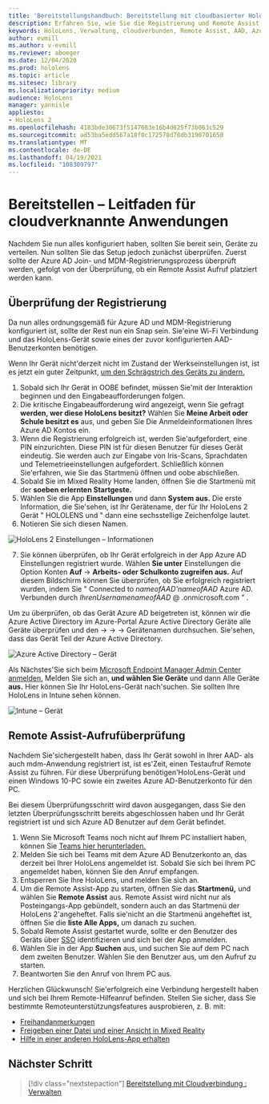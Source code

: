 ```yaml
---
title: 'Bereitstellungshandbuch: Bereitstellung mit cloudbasierter HoloLens 2 im großen Stil mit Remote Assist – Bereitstellen'
description: Erfahren Sie, wie Sie die Registrierung und Remote Assist für HoloLens-Geräte über ein mit der Cloud verbundenes Netzwerk überprüfen.
keywords: HoloLens, Verwaltung, cloudverbunden, Remote Assist, AAD, Azure AD, MDM, Mobile Geräteverwaltung
author: evmill
ms.author: v-evmill
ms.reviewer: aboeger
ms.date: 12/04/2020
ms.prod: hololens
ms.topic: article
ms.sitesec: library
ms.localizationpriority: medium
audience: HoloLens
manager: yannisle
appliesto:
- HoloLens 2
ms.openlocfilehash: 4183bde30673f5147683e16b4d625f73b063c529
ms.sourcegitcommit: ad53ba5edd567a18f0c172578d78db3190701650
ms.translationtype: MT
ms.contentlocale: de-DE
ms.lasthandoff: 04/19/2021
ms.locfileid: "108309797"
---
```

# <a name="deploy---cloud-connected-guide"></a>Bereitstellen – Leitfaden für cloudverknannte Anwendungen

Nachdem Sie nun alles konfiguriert haben, sollten Sie bereit sein, Geräte zu verteilen. Nun sollten Sie das Setup jedoch zunächst überprüfen. Zuerst sollte der Azure AD Join- und MDM-Registrierungsprozess überprüft werden, gefolgt von der Überprüfung, ob ein Remote Assist Aufruf platziert werden kann.

## <a name="enrollment-validation"></a>Überprüfung der Registrierung

Da nun alles ordnungsgemäß für Azure AD und MDM-Registrierung konfiguriert ist, sollte der Rest nun ein Snap sein. Sie&#39;eine Wi-Fi Verbindung und das HoloLens-Gerät sowie eines der zuvor konfigurierten AAD-Benutzerkonten benötigen.

Wenn Ihr Gerät nicht&#39;derzeit nicht im Zustand der Werkseinstellungen ist, ist es jetzt ein guter Zeitpunkt, [um den Schrägstrich des Geräts zu ändern.](https://docs.microsoft.com/hololens/hololens-recovery#clean-reflash-the-device)

1. Sobald sich Ihr Gerät in OOBE befindet, müssen Sie&#39;mit der Interaktion beginnen und den Eingabeaufforderungen folgen. 
1. Die kritische Eingabeaufforderung wird angezeigt, wenn Sie gefragt **werden, wer diese HoloLens besitzt?** Wählen Sie **Meine Arbeit oder Schule besitzt es** aus, und geben Sie Die Anmeldeinformationen Ihres Azure AD Kontos ein.
1. Wenn die Registrierung erfolgreich ist, werden Sie&#39;aufgefordert, eine PIN einzurichten. Diese PIN ist für diesen Benutzer für dieses Gerät eindeutig. Sie werden auch zur Eingabe von Iris-Scans, Sprachdaten und Telemetrieeinstellungen aufgefordert. Schließlich können Sie&#39;erfahren, wie Sie das Startmenü öffnen und oobe abschließen.
1. Sobald Sie im Mixed Reality Home landen, öffnen Sie die Startmenü mit der **soeben erlernten Startgeste.**
1. Wählen Sie die App **Einstellungen** und dann **System aus.** Die erste Information, die Sie&#39;sehen, ist Ihr Gerätename, der für Ihr HoloLens 2 Gerät &quot; HOLOLENS und &quot; dann eine sechsstellige Zeichenfolge lautet.
1. Notieren Sie sich diesen Namen.

![HoloLens 2 Einstellungen – Informationen](./images/hololens2-settings-about.jpg)

7. Sie können überprüfen, ob Ihr Gerät erfolgreich in der App Azure AD Einstellungen registriert wurde. Wählen **Sie unter** Einstellungen die Option Konten **Auf**  ->  **Arbeits- oder Schulkonto zugreifen aus.** Auf diesem Bildschirm können Sie überprüfen, ob Sie erfolgreich registriert wurden, indem Sie &quot; Connected to _nameofAAD&#39;nameofAAD_ Azure AD. Verbunden durch _IhrenUsernamenameofAAD_ @ .onmicrosoft.com &quot; .


Um zu überprüfen, ob das Gerät Azure AD beigetreten ist, [](https://portal.azure.com/#home)können wir die Azure Active Directory im Azure-Portal Azure Active Directory Geräte alle Geräte überprüfen und den  ->    ->    ->  Gerätenamen durchsuchen. Sie&#39;sehen, dass das Gerät Teil der Azure Active Directory.


![Azure Active Directory – Gerät](./images/aad-enrollment.png)

Als Nächstes&#39;Sie sich beim [Microsoft Endpoint Manager Admin Center anmelden.](https://endpoint.microsoft.com/#home) Melden Sie sich an, **und wählen Sie Geräte** und dann Alle Geräte **aus.** Hier können Sie Ihr HoloLens-Gerät nach&#39;suchen. Sie sollten Ihre HoloLens in Intune sehen können.

![Intune – Gerät](./images/endpoint-all-devices-enrolled.png)

## <a name="remote-assist-call-validation"></a>Remote Assist-Aufrufüberprüfung

Nachdem Sie&#39;sichergestellt haben, dass Ihr Gerät sowohl in Ihrer AAD- als auch mdm-Anwendung registriert ist, ist es&#39;Zeit, einen Testaufruf Remote Assist zu führen. Für diese Überprüfung benötigen&#39;HoloLens-Gerät und einen Windows 10-PC sowie ein zweites Azure AD-Benutzerkonto für den PC.

Bei diesem Überprüfungsschritt wird davon ausgegangen, dass Sie den letzten Überprüfungsschritt bereits abgeschlossen haben und Ihr Gerät registriert ist und sich Azure AD Benutzer auf dem Gerät befindet.


1. Wenn Sie Microsoft Teams noch nicht auf Ihrem PC installiert haben, können Sie [Teams hier herunterladen.](https://www.microsoft.com/microsoft-365/microsoft-teams/download-app)
2. Melden Sie sich bei Teams mit dem Azure AD Benutzerkonto an, das derzeit bei Ihrer HoloLens angemeldet ist. Sobald Sie sich bei Ihrem PC angemeldet haben, können Sie den Anruf empfangen.
3. Entsperren Sie Ihre HoloLens, und melden Sie sich an.
4. Um die Remote Assist-App zu starten, öffnen Sie das **Startmenü,** und wählen Sie **Remote Assist** aus. Remote Assist wird nicht nur als Posteingangs-App gebündelt, sondern auch an das Startmenü der HoloLens 2&#39;angeheftet. Falls sie&#39;nicht an die Startmenü angeheftet ist, öffnen Sie die **liste Alle Apps,** um danach zu suchen.
5. Sobald Remote Assist gestartet wurde, sollte er den Benutzer des Geräts über [SSO](https://docs.microsoft.com/azure/active-directory/manage-apps/what-is-single-sign-on) identifizieren und sich bei der App anmelden.
6. Wählen Sie in der App **Suchen** aus, und suchen Sie auf dem PC nach dem zweiten Benutzer. Wählen Sie den Benutzer aus, um den Aufruf zu starten.
7. Beantworten Sie den Anruf von Ihrem PC aus.

Herzlichen Glückwunsch! Sie&#39;erfolgreich eine Verbindung hergestellt haben und sich bei Ihrem Remote-Hilfeanruf befinden. Stellen Sie sicher, dass Sie bestimmte Remoteunterstützungsfeatures ausprobieren, z. B. mit:

- [Freihandanmerkungen](https://docs.microsoft.com/dynamics365/mixed-reality/remote-assist/add-annotations-hololens)
- [Freigeben einer Datei und einer Ansicht in Mixed Reality](https://docs.microsoft.com/dynamics365/mixed-reality/remote-assist/display-save-files)
- [Hilfe in einer anderen HoloLens-App erhalten](https://docs.microsoft.com/dynamics365/mixed-reality/remote-assist/get-help-hololens-app-hololens)

## <a name="next-step"></a>Nächster Schritt

> [!div class="nextstepaction"]
> [Bereitstellung mit Cloudverbindung : Verwalten](hololens2-cloud-connected-maintain.md)